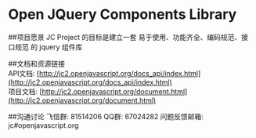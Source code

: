 Open JQuery Components Library
======
##项目愿景
    JC Project 的目标是建立一套 易于使用、功能齐全、编码规范、接口规范 的 jquery 组件库

##文档和资源链接
<br>API文档: [http://jc2.openjavascript.org/docs_api/index.html](http://jc2.openjavascript.org/docs_api/index.html)
<br>项目文档: [http://jc2.openjavascript.org/document.html](http://jc2.openjavascript.org/document.html)

##沟通讨论
    飞信群: 81514206
    QQ群: 67024282
    问题反馈邮箱: jc#openjavascript.org 
